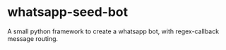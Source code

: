 # whatsapp-seed-bot
A small python framework to create a whatsapp bot, with regex-callback message routing.

